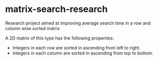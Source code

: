 # matrix-search-research
Research project aimed at improving average search time in a row and column wise sorted matrix

A 2D matrix of this type has the following properties:

- Integers in each row are sorted in ascending from left to right.
- Integers in each column are sorted in ascending from top to bottom.
